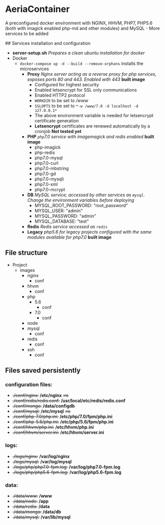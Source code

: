 # AeriaContainer

A preconfigured docker environment with NGINX, HHVM, PHP7, PHP5.6 (both with imagick enabled php-md and other modules) and MySQL - More services to be added


## Services installation and configuration

- **server-setup.sh** *Prepares a clean ubuntu installation for docker*
- Docker
    + `docker-compose up -d --build --remove-orphans` installs the microservices
        * **Proxy** *Nginx server acting as a reverse proxy for php services, exposes ports 80 and 443. Enabled with 443* **built image**
            - Configured for highest security
            - Enabled letsencrypt for SSL only communications
            - Enabled HTTP2 protocol
            - `WORKDIR` to be set to */www*
            - `SSLOPTS` to be set to `*-w /www/7.0 -d localhost -d 127.0.0.1*`
            - The above environment variable is needed for letsencrypt certificate generation
            - **Letsencrypt** certificates are renewed automatically by a cronjob **Not tested yet**
        * **PHP** *`php`7.0 service with imagemagick and redis enabled* **built image**
            - php-imagick
            - php-redis
            - php7.0-mysql
            - php7.0-curl
            - php7.0-mbstring
            - php7.0-gd
            - php7.0-mysqli
            - php7.0-xml
            - php7.0-mcrypt
        * **DB** *MySQL service; accessed by other services as `mysql`. Change the environment variables before deploying*
            - MYSQL_ROOT_PASSWORD: "root_password"
            - MYSQL_USER: "admin"
            - MYSQL_PASSWORD: "admin"
            - MYSQL_DATABASE: "test"
        * **Redis** *Redis service accessed as `redis`*
        * **Legacy** *php5.6 for legacy projects configured with the same modules available for php7.0* **built image**

## File structure

- Project
    + images
        * nginx
            - conf
        * hhvm
            - conf
        * php
            - 5.6
                + conf
            - 7.0
                + conf
        * node
        * mysql
            - conf
        * redis
            - conf
        * ssh
            - conf

## Files saved persistently

### configuration files:

- ~~./conf/nginx:~~  **/etc/nginx**  ~~:ro~~
- ~~./conf/redis/redis.conf:~~  **/usr/local/etc/redis/redis.conf**
- ~~./conf/mongo:~~  **/data/configdb**
- ~~./conf/mysql:~~  **/etc/mysql**  ~~:ro~~
- ~~./conf/php-7.0/php.ini:~~  **/etc/php/7.0/fpm/php.ini**
- ~~./conf/php-5.6/php.ini:~~  **/etc/php/5.6/fpm/php.ini**
- ~~./conf/hhvm/php.ini:~~  **/etc/hhvm/php.ini**
- ~~./conf/hhvm/server.ini:~~  **/etc/hhvm/server.ini**

### logs:

- ~~./logs/nginx:~~  **/var/log/nginx**
- ~~./logs/mysql:~~  **/var/log/mysql**
- ~~./logs/php/php7.0-fpm.log:~~  **/var/log/php7.0-fpm.log**
- ~~./logs/php/php5.6-fpm.log:~~  **/var/log/php5.6-fpm.log**

### data:

- ~~./data/www:~~  **/www**
- ~~./data/node:~~  **/app**
- ~~./data/redis:~~  **/data**
- ~~./data/mongo:~~  **/data/db**
- ~~./data/mysql:~~  **/var/lib/mysql**

